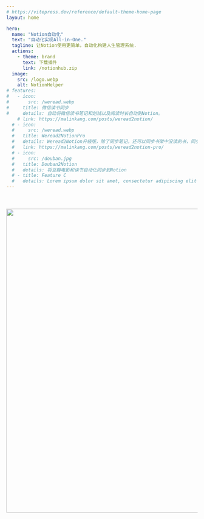 ```yaml
---
# https://vitepress.dev/reference/default-theme-home-page
layout: home

hero:
  name: "Notion自动化"
  text: "自动化实现All-in-One."
  tagline: 让Notion使用更简单，自动化构建人生管理系统.
  actions:
    - theme: brand
      text: 下载插件
      link: /notionhub.zip
  image:
    src: /logo.webp
    alt: NotionHelper
# features:
#   - icon: 
#       src: /weread.webp
#     title: 微信读书同步
#     details: 自动将微信读书笔记和划线以及阅读时长自动到Notion。
    # link: https://malinkang.com/posts/weread2notion/
  # - icon: 
  #     src: /weread.webp
  #   title: Weread2NotionPro
  #   details: Weread2Notion升级版，除了同步笔记，还可以同步书架中没读的书，同步每日阅读时长。
  #   link: https://malinkang.com/posts/weread2notion-pro/
  # - icon: 
  #     src: /douban.jpg
  #   title: Douban2Notion
  #   details: 将豆瓣电影和读书自动化同步到Notion
  # - title: Feature C
  #   details: Lorem ipsum dolor sit amet, consectetur adipiscing elit
---
```




<img src="/gzh.png" style="display: block; margin: 50px auto; width:800px;height:auto;" />


<style>
:root {
  --vp-home-hero-name-color: transparent;
  --vp-home-hero-name-background: -webkit-linear-gradient(120deg, #bd34fe 30%, #41d1ff);

  --vp-home-hero-image-background-image: linear-gradient(-45deg, #bd34fe 50%, #47caff 50%);
  --vp-home-hero-image-filter: blur(44px);
}

@media (min-width: 640px) {
  :root {
    --vp-home-hero-image-filter: blur(56px);
  }
}

@media (min-width: 960px) {
  :root {
    --vp-home-hero-image-filter: blur(68px);
  }
}
</style>
